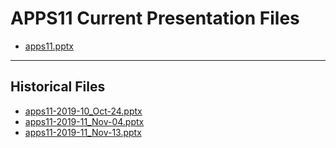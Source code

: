 <!--
This is a machine generated file,
and should not be edited,
as it will be overwritten with future updates.

If you have questions around this process
please contact Scott Cate
-->

# APPS11 Current Presentation Files

- [apps11.pptx](https://globaleventcdn.blob.core.windows.net/assets/apps/apps11/apps11.pptx)
---
## Historical Files
- [apps11-2019-10_Oct-24.pptx](https://globaleventcdn.blob.core.windows.net/assets/apps/apps11/apps11-2019-10_Oct-24.pptx)
- [apps11-2019-11_Nov-04.pptx](https://globaleventcdn.blob.core.windows.net/assets/apps/apps11/apps11-2019-11_Nov-04.pptx)
- [apps11-2019-11_Nov-13.pptx](https://globaleventcdn.blob.core.windows.net/assets/apps/apps11/apps11-2019-11_Nov-13.pptx)


